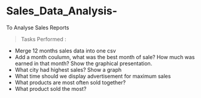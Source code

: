# Sales_Data_Analysis-

To Analyse Sales Reports 
> Tasks Performed :
- Merge 12 months sales data into one csv
- Add a month coulumn, what was the best month of sale? How much was earned in that month? Show the graphical presentation.
- What city had highest sales? Show a graph
- What time should we display advertisement for maximum sales
- What products are most often sold together?
- What product sold the most?
